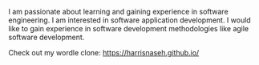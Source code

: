 I am passionate about learning and gaining experience in software engineering. 
I am interested in software application development. 
I would like to gain experience in software development methodologies like agile software development.

Check out my wordle clone: https://harrisnaseh.github.io/

<!---
HarrisNaseh/HarrisNaseh is a ✨ special ✨ repository because its `README.md` (this file) appears on your GitHub profile.
You can click the Preview link to take a look at your changes.
--->
